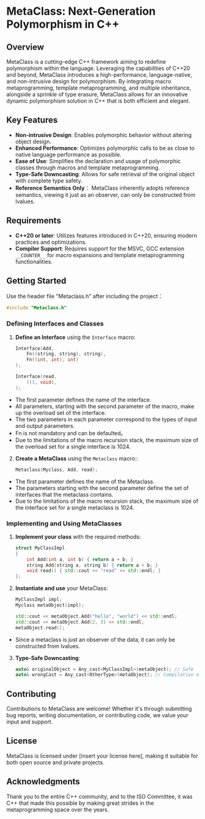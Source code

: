 # MetaClass: Next-Generation Polymorphism in C++

## Overview

MetaClass is a cutting-edge C++ framework aiming to redefine polymorphism within the language. Leveraging the capabilities of C++20 and beyond, MetaClass introduces a high-performance, language-native, and non-intrusive design for polymorphism. By integrating macro metaprogramming, template metaprogramming, and multiple inheritance, alongside a sprinkle of type erasure, MetaClass allows for an innovative dynamic polymorphism solution in C++ that is both efficient and elegant.

## Key Features

- **Non-intrusive Design**: Enables polymorphic behavior without altering object design.
- **Enhanced Performance**: Optimizes polymorphic calls to be as close to native language performance as possible.
- **Ease of Use**: Simplifies the declaration and usage of polymorphic classes through macros and template metaprogramming.
- **Type-Safe Downcasting**: Allows for safe retrieval of the original object with complete type safety.
- **Reference Semantics Only**： MetaClass inherently adopts reference semantics, viewing it just as an observer, can only be constructed from lvalues.

## Requirements

- **C++20 or later**: Utilizes features introduced in C++20, ensuring modern practices and optimizations.
- **Compiler Support**: Requires support for the MSVC, GCC extension `__COUNTER__` for macro expansions and template metaprogramming functionalities.

## Getting Started

Use the header file "Metaclass.h" after including the project：
```cpp
#include "Metaclass.h"
```

### Defining Interfaces and Classes

1. **Define an Interface** using the `Interface` macro:

    ```cpp
    Interface(Add,
        Fn((string, string), string),
        Fn((int, int), int)
    ); 

    Interface(read,
        ((), void), 
    );
    ```
+ The first parameter defines the name of the interface.
+ All parameters, starting with the second parameter of the macro, make up the overload set of the interface.
+ The two parameters in each parameter correspond to the types of input and output parameters.
+ Fn is not mandatory and can be defaulted。
+ Due to the limitations of the macro recursion stack, the maximum size of the overload set for a single interface is 1024.

2. **Create a MetaClass** using the `Metaclass` macro::

    ```cpp
    Metaclass(Myclass, Add, read);
    ```
+ The first parameter defines the name of the Metaclass.
+ The parameters starting with the second parameter define the set of interfaces that the metaclass contains.
+ Due to the limitations of the macro recursion stack, the maximum size of the interface set for a single metaclass is 1024.
### Implementing and Using MetaClasses

1. **Implement your class** with the required methods:

    ```cpp
    struct MyClassImpl
    {
        int Add(int a, int b) { return a + b; }
        string Add(string a, string b) { return a + b; }
        void read() { std::cout << "read" << std::endl; }
    };
    ```
    
2. **Instantiate and use** your MetaClass:

    ```cpp
    MyClassImpl impl;
    Myclass metaObject(impl);

    std::cout << metaObject.Add("hello", "world") << std::endl;
    std::cout << metaObject.Add(2, 3) << std::endl;
    metaObject.read();
    ```
+ Since a metaclass is just an observer of the data, it can only be constructed from lvalues.
3. **Type-Safe Downcasting**:

    ```cpp
    auto& originalObject = Any_cast<MyClassImpl>(metaObject); // Safe
    auto& wrongCast = Any_cast<OtherType>(metaObject); // Compilation error
    ```
## Contributing

Contributions to MetaClass are welcome! Whether it's through submitting bug reports, writing documentation, or contributing code, we value your input and support.

## License

MetaClass is licensed under [insert your license here], making it suitable for both open source and private projects.

## Acknowledgments

Thank you to the entire C++ community, and to the ISO Committee, it was C++ that made this possible by making great strides in the metaprogramming space over the years.
